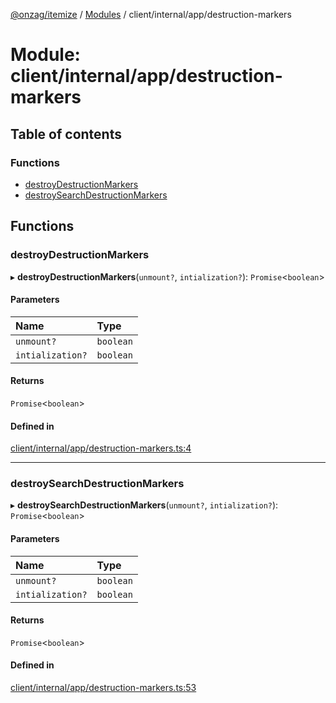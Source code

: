 [@onzag/itemize](../README.md) / [Modules](../modules.md) / client/internal/app/destruction-markers

# Module: client/internal/app/destruction-markers

## Table of contents

### Functions

- [destroyDestructionMarkers](client_internal_app_destruction_markers.md#destroydestructionmarkers)
- [destroySearchDestructionMarkers](client_internal_app_destruction_markers.md#destroysearchdestructionmarkers)

## Functions

### destroyDestructionMarkers

▸ **destroyDestructionMarkers**(`unmount?`, `intialization?`): `Promise`<`boolean`\>

#### Parameters

| Name | Type |
| :------ | :------ |
| `unmount?` | `boolean` |
| `intialization?` | `boolean` |

#### Returns

`Promise`<`boolean`\>

#### Defined in

[client/internal/app/destruction-markers.ts:4](https://github.com/onzag/itemize/blob/a24376ed/client/internal/app/destruction-markers.ts#L4)

___

### destroySearchDestructionMarkers

▸ **destroySearchDestructionMarkers**(`unmount?`, `intialization?`): `Promise`<`boolean`\>

#### Parameters

| Name | Type |
| :------ | :------ |
| `unmount?` | `boolean` |
| `intialization?` | `boolean` |

#### Returns

`Promise`<`boolean`\>

#### Defined in

[client/internal/app/destruction-markers.ts:53](https://github.com/onzag/itemize/blob/a24376ed/client/internal/app/destruction-markers.ts#L53)
